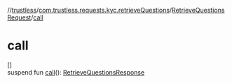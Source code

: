 //[trustless](../../../index.md)/[com.trustless.requests.kyc.retrieveQuestions](../index.md)/[RetrieveQuestionsRequest](index.md)/[call](call.md)

# call

[]\
suspend fun [call](call.md)(): [RetrieveQuestionsResponse](../-retrieve-questions-response/index.md)
